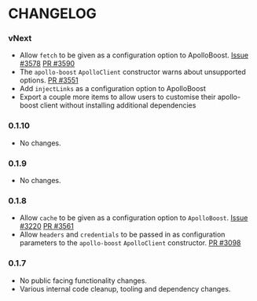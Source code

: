 # CHANGELOG

### vNext

- Allow `fetch` to be given as a configuration option to ApolloBoost.
  [Issue #3578](https://github.com/apollographql/apollo-client/issues/3578)
  [PR #3590](https://github.com/apollographql/apollo-client/pull/3590)
- The `apollo-boost` `ApolloClient` constructor warns about unsupported options.
  [PR #3551](https://github.com/apollographql/apollo-client/pull/3551)
- Add `injectLinks` as a configuration option to ApolloBoost
- Export a couple more items to allow users to customise their apollo-boost client
without installing additional dependencies

### 0.1.10

- No changes.

### 0.1.9

- No changes.

### 0.1.8

- Allow `cache` to be given as a configuration option to `ApolloBoost`.
  [Issue #3220](https://github.com/apollographql/apollo-client/issues/3220)
  [PR #3561](https://github.com/apollographql/apollo-client/pull/3561)
- Allow `headers` and `credentials` to be passed in as configuration
  parameters to the `apollo-boost` `ApolloClient` constructor.
  [PR #3098](https://github.com/apollographql/apollo-client/pull/3098)

### 0.1.7

- No public facing functionality changes.
- Various internal code cleanup, tooling and dependency changes.
